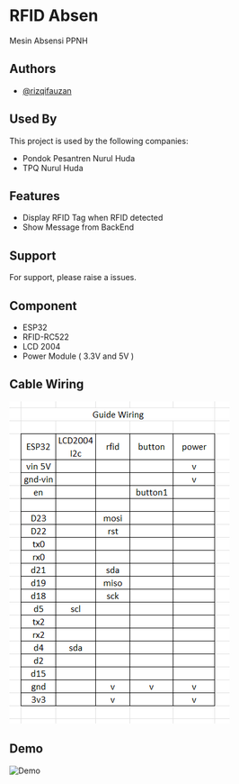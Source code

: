 
# RFID Absen 

Mesin Absensi PPNH 

## Authors

- [@rizqifauzan](https://www.github.com/rizqifauzan)



## Used By

This project is used by the following companies:

- Pondok Pesantren Nurul Huda
- TPQ Nurul Huda


## Features

- Display RFID Tag when RFID detected
- Show Message from BackEnd


## Support

For support, please raise a issues.


## Component

- ESP32
- RFID-RC522
- LCD 2004
- Power Module ( 3.3V and 5V )  
## Cable Wiring

![Cable Wiring](https://raw.githubusercontent.com/rizqifauzan/personalproject/main/01%20-%20Arduino/Absen%20PPNH/Screenshot/wiring.png)


## Demo

![Demo](https://github.com/rizqifauzan/personalproject/blob/main/01%20-%20Arduino/Absen%20PPNH/Screenshot/demo.gif?raw=true)